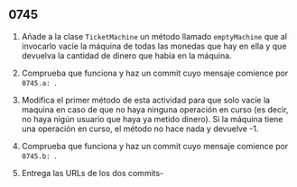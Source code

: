 ## 0745

1. Añade a la clase `TicketMachine` un método llamado `emptyMachine` que al invocarlo vacíe la máquina de todas las monedas que hay en ella y que devuelva la cantidad de dinero que había en la máquina.

2. Comprueba que funciona y haz un commit cuyo mensaje comience por `0745.a: `.

3. Modifica el primer método de esta actividad para que solo vacíe la maquina en caso de que no haya ninguna operación en curso (es decir, no haya nigún usuario que haya ya metido dinero). Si la máquina tiene una operación en curso, el método no hace nada y devuelve -1.

4. Comprueba que funciona y haz un commit cuyo mensaje comience por `0745.b: `.

5. Entrega las URLs de los dos commits-

